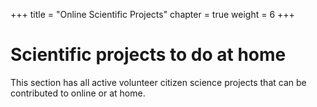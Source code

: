 +++
title = "Online Scientific Projects"
chapter = true
weight = 6
+++

# Scientific projects to do at home

This section has all active volunteer citizen science projects that can be contributed to online or at home.
